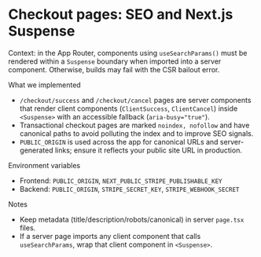 # Checkout pages: SEO and Next.js Suspense

Context: in the App Router, components using `useSearchParams()` must be rendered within a `Suspense` boundary when imported into a server component. Otherwise, builds may fail with the CSR bailout error.

What we implemented
- `/checkout/success` and `/checkout/cancel` pages are server components that render client components (`ClientSuccess`, `ClientCancel`) inside `<Suspense>` with an accessible fallback (`aria-busy="true"`).
- Transactional checkout pages are marked `noindex, nofollow` and have canonical paths to avoid polluting the index and to improve SEO signals.
- `PUBLIC_ORIGIN` is used across the app for canonical URLs and server-generated links; ensure it reflects your public site URL in production.

Environment variables
- Frontend: `PUBLIC_ORIGIN`, `NEXT_PUBLIC_STRIPE_PUBLISHABLE_KEY`
- Backend: `PUBLIC_ORIGIN`, `STRIPE_SECRET_KEY`, `STRIPE_WEBHOOK_SECRET`

Notes
- Keep metadata (title/description/robots/canonical) in server `page.tsx` files.
- If a server page imports any client component that calls `useSearchParams`, wrap that client component in `<Suspense>`.
